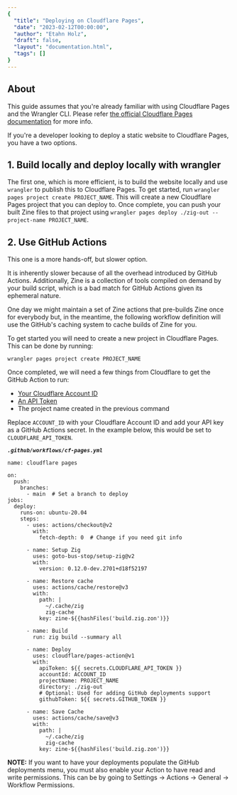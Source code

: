 ```yaml
---
{
  "title": "Deploying on Cloudflare Pages",
  "date": "2023-02-12T00:00:00",
  "author": "Etahn Holz",
  "draft": false,
  "layout": "documentation.html",
  "tags": []
}
---
```

## About
This guide assumes that you're already familiar with using Cloudflare Pages and the Wrangler CLI. Please refer [the official Cloudflare Pages documentation](https://developers.cloudflare.com/pages/) for more info.

If you're a developer looking to deploy a static website to Cloudflare Pages, you have a two options.


## 1. Build locally and deploy locally with wrangler
The first one, which is more efficient, is to build the website locally and use `wrangler` to publish this to Cloudflare Pages. To get started, run `wrangler pages project create PROJECT_NAME`. This will create a new Cloudflare Pages project that you can deploy to. Once complete, you can push your built Zine files to that project using `wrangler pages deploy ./zig-out --project-name PROJECT_NAME`. 

## 2. Use GitHub Actions
This one is a more hands-off, but slower option. 

It is inherently slower because of all the overhead introduced by GitHub Actions. Additionally, Zine is a collection of tools compiled on demand by your build script, which is a bad match for GitHub Actions given its ephemeral nature.

One day we might maintain a set of Zine actions that pre-builds Zine once for everybody but, in the meantime, the following workflow definition will use the GitHub's caching system to cache builds of Zine for you.

To get started you will need to create a new project in Cloudflare Pages. This can be done by running:

`wrangler pages project create PROJECT_NAME`


Once completed, we will need a few things from Cloudflare to get the GitHub Action to run:
- [Your Cloudflare Account ID](https://github.com/cloudflare/pages-action#get-account-id)
- [An API Token](https://github.com/cloudflare/pages-action#generate-an-api-token)
- The project name created in the previous command

Replace `ACCOUNT_ID` with your Cloudflare Account ID and add your API key as a GitHub Actions secret. In the example below, this would be set to `CLOUDFLARE_API_TOKEN`.

***`.github/workflows/cf-pages.yml`***
```
name: cloudflare pages

on:
  push:
    branches:
      - main  # Set a branch to deploy
jobs:
  deploy:
    runs-on: ubuntu-20.04
    steps:
      - uses: actions/checkout@v2
        with:
          fetch-depth: 0  # Change if you need git info

      - name: Setup Zig
        uses: goto-bus-stop/setup-zig@v2
        with:
          version: 0.12.0-dev.2701+d18f52197
          
      - name: Restore cache
        uses: actions/cache/restore@v3
        with:
          path: |
            ~/.cache/zig
            zig-cache
          key: zine-${{hashFiles('build.zig.zon')}}          

      - name: Build
        run: zig build --summary all
          
      - name: Deploy
        uses: cloudflare/pages-action@v1
        with:
          apiToken: ${{ secrets.CLOUDFLARE_API_TOKEN }}
          accountId: ACCOUNT_ID
          projectName: PROJECT_NAME
          directory: ./zig-out
          # Optional: Used for adding GitHub deployments support
          githubToken: ${{ secrets.GITHUB_TOKEN }}
          
      - name: Save Cache
        uses: actions/cache/save@v3
        with:
          path: |
            ~/.cache/zig
            zig-cache
          key: zine-${{hashFiles('build.zig.zon')}}          
```
**NOTE:** If you want to have your deployments populate the GitHub deployments menu, you must also enable your Action to have read and write permissions. This can be by going to Settings -> Actions -> General -> Workflow Permissions.
